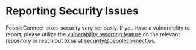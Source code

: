 # Reporting Security Issues

PeopleConnect takes security very seriously. If you have a vulnerability to report, please utilize the [vulnerability reporting feature](https://docs.github.com/en/code-security/security-advisories/guidance-on-reporting-and-writing-information-about-vulnerabilities/privately-reporting-a-security-vulnerability) on the relevant repository or reach out to us at security@peopleconnect.us. 
